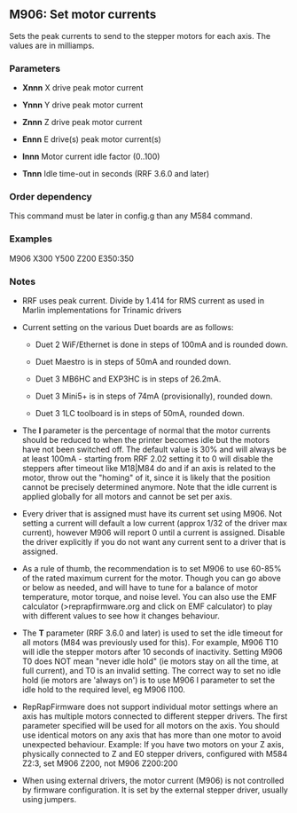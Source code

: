 ## M906: Set motor currents

Sets the peak currents to send to the stepper motors for each axis. The values are in milliamps.

### Parameters

- **Xnnn** X drive peak motor current

- **Ynnn** Y drive peak motor current

- **Znnn** Z drive peak motor current

- **Ennn** E drive(s) peak motor current(s)

- **Innn** Motor current idle factor (0..100)

- **Tnnn** Idle time-out in seconds (RRF 3.6.0 and later)

### Order dependency

This command must be later in config.g than any M584 command.

### Examples

M906 X300 Y500 Z200 E350:350

### Notes

- RRF uses peak current. Divide by 1.414 for RMS current as used in Marlin implementations for Trinamic drivers

- Current setting on the various Duet boards are as follows:

  - Duet 2 WiF/Ethernet is done in steps of 100mA and is rounded down.

  - Duet Maestro is in steps of 50mA and rounded down.

  - Duet 3 MB6HC and EXP3HC is in steps of 26.2mA.

  - Duet 3 Mini5+ is in steps of 74mA (provisionally), rounded down.

  - Duet 3 1LC toolboard is in steps of 50mA, rounded down.

- The **I** parameter is the percentage of normal that the motor currents should be reduced to when the printer becomes idle but the motors have not been switched off. The default value is 30% and will always be at least 100mA - starting from RRF 2.02 setting it to 0 will disable the steppers after timeout like M18\|M84 do and if an axis is related to the motor, throw out the "homing" of it, since it is likely that the position cannot be precisely determined anymore. Note that the idle current is applied globally for all motors and cannot be set per axis.

- Every driver that is assigned must have its current set using M906. Not setting a current will default a low current (approx 1/32 of the driver max current), however M906 will report 0 until a current is assigned. Disable the driver explicitly if you do not want any current sent to a driver that is assigned.

- As a rule of thumb, the recommendation is to set M906 to use 60-85% of the rated maximum current for the motor. Though you can go above or below as needed, and will have to tune for a balance of motor temperature, motor torque, and noise level. You can also use the EMF calculator (\>reprapfirmware.org and click on EMF calculator) to play with different values to see how it changes behaviour.

- The **T** parameter (RRF 3.6.0 and later) is used to set the idle timeout for all motors (M84 was previously used for this). For example, M906 T10 will idle the stepper motors after 10 seconds of inactivity. Setting M906 T0 does NOT mean "never idle hold" (ie motors stay on all the time, at full current), and T0 is an invalid setting. The correct way to set no idle hold (ie motors are 'always on') is to use M906 I parameter to set the idle hold to the required level, eg M906 I100.

- RepRapFirmware does not support individual motor settings where an axis has multiple motors connected to different stepper drivers. The first parameter specified will be used for all motors on the axis. You should use identical motors on any axis that has more than one motor to avoid unexpected behaviour. Example: If you have two motors on your Z axis, physically connected to Z and E0 stepper drivers, configured with M584 Z2:3, set M906 Z200, not M906 Z200:200

- When using external drivers, the motor current (M906) is not controlled by firmware configuration. It is set by the external stepper driver, usually using jumpers.

